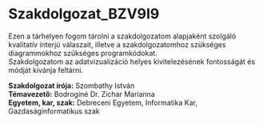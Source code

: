 # Szakdolgozat_BZV9I9

Ezen a tárhelyen fogom tárolni a szakdolgozatom alapjaként szolgáló kvalitatív interjú válaszait, illetve a szakdolgozatomhoz szükséges diagrammokhoz szükséges programkódokat.  
Szakdolgozatom az adatvizualizáció helyes kivitelezésének fontosságát és módját kívánja feltárni.

**Szakdolgozat írója:** Szombathy István  
**Témavezető:** Bodroginé Dr. Zichar Marianna  
**Egyetem, kar, szak:** Debreceni Egyetem, Informatika Kar, Gazdaságinformatikus szak
